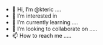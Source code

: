- 👋 Hi, I’m @kteric ....
- 👀 I’m interested in 
- 🌱 I’m currently learning ....
- 💞️ I’m looking to collaborate on .....
- 📫 How to reach me .....

<!---
kteric/kteric is a ✨ special ✨ repository because its `README.md` (this file) appears on your GitHub profile.
You can click the Preview link to take a look at your changes.
--->
